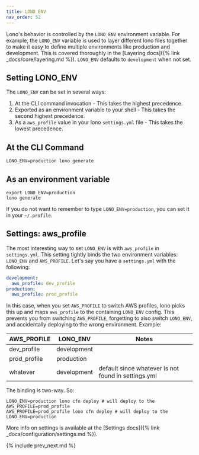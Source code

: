 ```yaml
---
title: LONO_ENV
nav_order: 52
---
```


Lono's behavior is controlled by the `LONO_ENV` environment variable.  For example, the `LONO_ENV` variable is used to layer different lono files together to make it easy to define multiple environments like production and development.  This is covered thoroughly in the [Layering docs]({% link _docs/core/layering.md %}).  `LONO_ENV` defaults to `development` when not set.

## Setting LONO_ENV

The `LONO_ENV` can be set in several ways:

1. At the CLI command invocation - This takes the highest precedence.
2. Exported as an environment variable to your shell - This takes the second highest precedence.
3. As a `aws_profile` value in your lono `settings.yml` file - This takes the lowest precedence.

## At the CLI Command

    LONO_ENV=production lono generate

## As an environment variable

    export LONO_ENV=production
    lono generate

If you do not want to remember to type `LONO_ENV=production`, you can set it in your `~/.profile`.

## Settings: aws_profile

The most interesting way to set `LONO_ENV` is with `aws_profile` in `settings.yml`.  This setting tightly binds the two environment variables: `LONO_ENV` and `AWS_PROFILE`. Let's say you have a `settings.yml` with the following:

```yaml
development:
  aws_profile: dev_profile
production:
  aws_profile: prod_profile
```

In this case, when you set `AWS_PROFILE` to switch AWS profiles, lono picks this up and maps `aws_profile` to the containing `LONO_ENV` config. This prevents you from switching `AWS_PROFILE`, forgetting to also switch `LONO_ENV`, and accidentally deploying to the wrong environment. Example:

AWS_PROFILE | LONO_ENV | Notes
--- | --- | ---
dev_profile | development
prod_profile | production
whatever | development | default since whatever is not found in settings.yml

The binding is two-way. So:

    LONO_ENV=production lono cfn deploy # will deploy to the AWS_PROFILE=prod_profile
    AWS_PROFILE=prod_profile lono cfn deploy # will deploy to the LONO_ENV=production

More info on settings is available at the [Settings docs]({% link _docs/configuration/settings.md %}).

{% include prev_next.md %}
